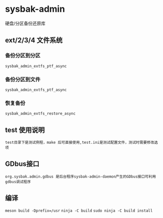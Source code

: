 # sysbak-admin

硬盘/分区备份还原库

## ext/2/3/4 文件系统

### 备份分区到分区
```sysbak_admin_extfs_ptf_async```

### 备份分区到文件
```sysbak_admin_extfs_ptf_async```

### 恢复备份
```sysbak_admin_extfs_restore_async```

## test 使用说明
```test目录下是测试例程，make 后可直接使用,test.ini是测试配置文件，测试时需要修改选项```

## GDbus接口
```org.sysbak.admin.gdbus 是后台程序sysbak-admin-daemon产生的GDbus接口可利用gdbus调试程序```

## 编译
```meson build -Dprefix=/usr```
```ninja -C build```
```sudo ninja -C build install```
